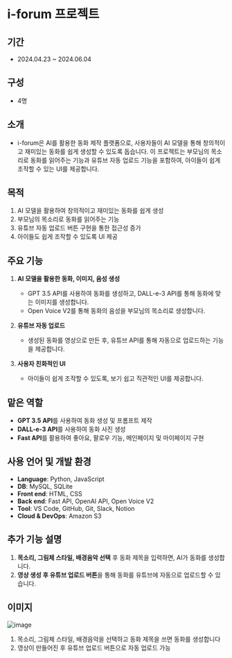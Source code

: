 # i-forum 프로젝트

## 기간
- 2024.04.23 ~ 2024.06.04

## 구성
- 4명

## 소개
- i-forum은 AI를 활용한 동화 제작 플랫폼으로, 사용자들이 AI 모델을 통해 창의적이고 재미있는 동화를 쉽게 생성할 수 있도록 돕습니다. 이 프로젝트는 부모님의 목소리로 동화를 읽어주는 기능과 유튜브 자동 업로드 기능을 포함하여, 아이들이 쉽게 조작할 수 있는 UI를 제공합니다.

## 목적
1. AI 모델을 활용하여 창의적이고 재미있는 동화를 쉽게 생성
2. 부모님의 목소리로 동화를 읽어주는 기능
3. 유튜브 자동 업로드 버튼 구현을 통한 접근성 증가
4. 아이들도 쉽게 조작할 수 있도록 UI 제공

## 주요 기능
1. **AI 모델을 활용한 동화, 이미지, 음성 생성**
   - GPT 3.5 API를 사용하여 동화를 생성하고, DALL-e-3 API를 통해 동화에 맞는 이미지를 생성합니다.
   - Open Voice V2를 통해 동화의 음성을 부모님의 목소리로 생성합니다.

2. **유튜브 자동 업로드**
   - 생성된 동화를 영상으로 만든 후, 유튜브 API를 통해 자동으로 업로드하는 기능을 제공합니다.

3. **사용자 친화적인 UI**
   - 아이들이 쉽게 조작할 수 있도록, 보기 쉽고 직관적인 UI를 제공합니다.

## 맡은 역할
- **GPT 3.5 API**를 사용하여 동화 생성 및 프롬프트 제작
- **DALL-e-3 API**를 사용하여 동화 사진 생성
- **Fast API**를 활용하여 좋아요, 팔로우 기능, 메인페이지 및 마이페이지 구현

## 사용 언어 및 개발 환경
- **Language**: Python, JavaScript
- **DB**: MySQL, SQLite
- **Front end**: HTML, CSS
- **Back end**: Fast API, OpenAI API, Open Voice V2
- **Tool**: VS Code, GitHub, Git, Slack, Notion
- **Cloud & DevOps**: Amazon S3

## 추가 기능 설명
1. **목소리, 그림체 스타일, 배경음악 선택** 후 동화 제목을 입력하면, AI가 동화를 생성합니다.
2. **영상 생성 후 유튜브 업로드 버튼**을 통해 동화를 유튜브에 자동으로 업로드할 수 있습니다.

## 이미지
![image](https://github.com/user-attachments/assets/8c8c0d19-b7a7-4e29-9b6d-d0384f78bb2d)
1. 목소리, 그림체 스타일, 
배경음악을 선택하고
동화 제목을 쓰면 동화를 생성합니다
2. 영상이 만들어진 후 유튜브 업로드 버튼으로 자동 업로드 가능
